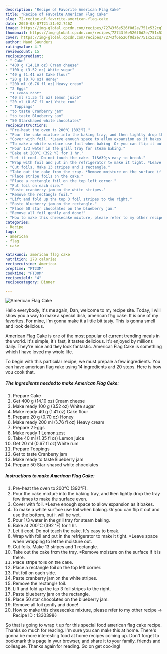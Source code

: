 ```yaml
---
description: "Recipe of Favorite American Flag Cake"
title: "Recipe of Favorite American Flag Cake"
slug: 72-recipe-of-favorite-american-flag-cake
date: 2020-08-07T21:31:02.746Z
image: https://img-global.cpcdn.com/recipes/72743f6e526f0d2e/751x532cq70/american-flag-cake-recipe-main-photo.jpg
thumbnail: https://img-global.cpcdn.com/recipes/72743f6e526f0d2e/751x532cq70/american-flag-cake-recipe-main-photo.jpg
cover: https://img-global.cpcdn.com/recipes/72743f6e526f0d2e/751x532cq70/american-flag-cake-recipe-main-photo.jpg
author: Maud Saunders
ratingvalue: 4.7
reviewcount: 15
recipeingredient:
- " Cake"
- "400 g (14.10 oz) Cream cheese"
- "100 g (3.52 oz) White sugar"
- "40 g (1.41 oz) Cake flour"
- "20 g (0.70 oz) Honey"
- "200 ml (6.76 fl oz) Heavy cream"
- "2 Eggs"
- "1 Lemon zest"
- "40 ml (1.35 fl oz) Lemon juice"
- "20 ml (0.67 fl oz) White rum"
- " Toppings"
- "to taste Cranberry jam"
- "to taste Blueberry jam"
- "50 Starshaped white chocolates"
recipeinstructions:
- "Pre-heat the oven to 200℃ (392℉)."
- "Pour the cake mixture into the baking tray, and then lightly drop the tray few times to make the surface even."
- "Cover with foil. *Leave enough space to allow expansion as it bakes."
- "To make a white surface use foil when baking. Or you can flip it out and use the bottom, but it will be wet."
- "Pour 1/3 water in the grill tray for steam baking."
- "Bake at 200℃ (392 ℉) for 1 hr."
- "Let it cool. Do not touch the cake. It&#39;s easy to break."
- "Wrap with foil and put in the refrigerator to make it tight. *Leave space when wrapping to let the moisture out."
- "Cut foils. Make 13 stripes and 1 rectangle."
- "Take out the cake from the tray. *Remove moisture on the surface if it is there."
- "Place stripe foils on the cake."
- "Place a rectangle foil on the top left corner."
- "Put foil on each side."
- "Paste cranberry jam on the white stripes."
- "Remove the rectangle foil."
- "Lift and fold up the top 3 foil stripes to the right."
- "Paste blueberry jam on the rectangle."
- "Place 50 star chocolates on the blueberry jam."
- "Remove all foil gently and done!"
- "How to make this cheesecake mixture, please refer to my other recipe → Recipe ID : 13303986"
categories:
- Recipe
tags:
- american
- flag
- cake

katakunci: american flag cake 
nutrition: 278 calories
recipecuisine: American
preptime: "PT23M"
cooktime: "PT30M"
recipeyield: "4"
recipecategory: Dinner

---
```



![American Flag Cake](https://img-global.cpcdn.com/recipes/72743f6e526f0d2e/751x532cq70/american-flag-cake-recipe-main-photo.jpg)

Hello everybody, it's me again, Dan, welcome to my recipe site. Today, I will show you a way to make a special dish, american flag cake. It is one of my favorites. For mine, I'm gonna make it a little bit tasty. This is gonna smell and look delicious.

American Flag Cake is one of the most popular of current trending meals in the world. It's simple, it's fast, it tastes delicious. It's enjoyed by millions daily. They're nice and they look fantastic. American Flag Cake is something which I have loved my whole life.




To begin with this particular recipe, we must prepare a few ingredients. You can have american flag cake using 14 ingredients and 20 steps. Here is how you cook that.

<!--inarticleads1-->

##### The ingredients needed to make American Flag Cake:

1. Prepare  Cake
1. Get 400 g (14.10 oz) Cream cheese
1. Make ready 100 g (3.52 oz) White sugar
1. Make ready 40 g (1.41 oz) Cake flour
1. Prepare 20 g (0.70 oz) Honey
1. Make ready 200 ml (6.76 fl oz) Heavy cream
1. Prepare 2 Eggs
1. Make ready 1 Lemon zest
1. Take 40 ml (1.35 fl oz) Lemon juice
1. Get 20 ml (0.67 fl oz) White rum
1. Prepare  Toppings
1. Get to taste Cranberry jam
1. Make ready to taste Blueberry jam
1. Prepare 50 Star-shaped white chocolates




<!--inarticleads2-->

##### Instructions to make American Flag Cake:

1. Pre-heat the oven to 200℃ (392℉).
1. Pour the cake mixture into the baking tray, and then lightly drop the tray few times to make the surface even.
1. Cover with foil. *Leave enough space to allow expansion as it bakes.
1. To make a white surface use foil when baking. Or you can flip it out and use the bottom, but it will be wet.
1. Pour 1/3 water in the grill tray for steam baking.
1. Bake at 200℃ (392 ℉) for 1 hr.
1. Let it cool. Do not touch the cake. It&#39;s easy to break.
1. Wrap with foil and put in the refrigerator to make it tight. *Leave space when wrapping to let the moisture out.
1. Cut foils. Make 13 stripes and 1 rectangle.
1. Take out the cake from the tray. *Remove moisture on the surface if it is there.
1. Place stripe foils on the cake.
1. Place a rectangle foil on the top left corner.
1. Put foil on each side.
1. Paste cranberry jam on the white stripes.
1. Remove the rectangle foil.
1. Lift and fold up the top 3 foil stripes to the right.
1. Paste blueberry jam on the rectangle.
1. Place 50 star chocolates on the blueberry jam.
1. Remove all foil gently and done!
1. How to make this cheesecake mixture, please refer to my other recipe → Recipe ID : 13303986




So that is going to wrap it up for this special food american flag cake recipe. Thanks so much for reading. I'm sure you can make this at home. There's gonna be more interesting food at home recipes coming up. Don't forget to bookmark this page in your browser, and share it to your family, friends and colleague. Thanks again for reading. Go on get cooking!
